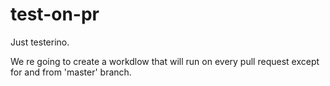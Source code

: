 # test-on-pr
Just testerino.

We re going to create a workdlow that will run on every pull request except for and from 'master' branch.
